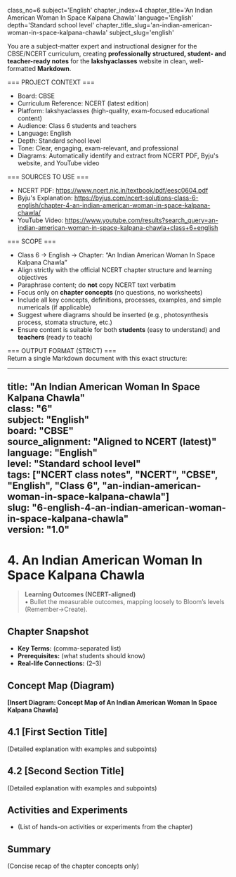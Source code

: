 class_no=6
subject='English'
chapter_index=4
chapter_title='An Indian American Woman In Space Kalpana Chawla'
language='English'
depth='Standard school level'
chapter_title_slug='an-indian-american-woman-in-space-kalpana-chawla'
subject_slug='english'

You are a subject-matter expert and instructional designer for the CBSE/NCERT curriculum, creating **professionally structured, student- and teacher-ready notes** for the **lakshyaclasses** website in clean, well-formatted **Markdown**.

=== PROJECT CONTEXT ===  
- Board: CBSE  
- Curriculum Reference: NCERT (latest edition)  
- Platform: lakshyaclasses (high-quality, exam-focused educational content)  
- Audience: Class 6 students and teachers  
- Language: English  
- Depth: Standard school level  
- Tone: Clear, engaging, exam-relevant, and professional  
- Diagrams: Automatically identify and extract from NCERT PDF, Byju's website, and YouTube video

=== SOURCES TO USE ===  
- NCERT PDF: https://www.ncert.nic.in/textbook/pdf/eesc0604.pdf  
- Byju's Explanation: https://byjus.com/ncert-solutions-class-6-english/chapter-4-an-indian-american-woman-in-space-kalpana-chawla/  
- YouTube Video: https://www.youtube.com/results?search_query=an-indian-american-woman-in-space-kalpana-chawla+class+6+english

=== SCOPE ===  
- Class 6 → English → Chapter: “An Indian American Woman In Space Kalpana Chawla”  
- Align strictly with the official NCERT chapter structure and learning objectives  
- Paraphrase content; do **not** copy NCERT text verbatim  
- Focus only on **chapter concepts** (no questions, no worksheets)  
- Include all key concepts, definitions, processes, examples, and simple numericals (if applicable)  
- Suggest where diagrams should be inserted (e.g., photosynthesis process, stomata structure, etc.)  
- Ensure content is suitable for both **students** (easy to understand) and **teachers** (ready to teach)

=== OUTPUT FORMAT (STRICT) ===  
Return a single Markdown document with this exact structure:

---
title: "An Indian American Woman In Space Kalpana Chawla"  
class: "6"  
subject: "English"  
board: "CBSE"  
source_alignment: "Aligned to NCERT (latest)"  
language: "English"  
level: "Standard school level"  
tags: ["NCERT class notes", "NCERT", "CBSE", "English", "Class 6", "an-indian-american-woman-in-space-kalpana-chawla"]  
slug: "6-english-4-an-indian-american-woman-in-space-kalpana-chawla"  
version: "1.0"  
---

# 4. An Indian American Woman In Space Kalpana Chawla

> **Learning Outcomes (NCERT-aligned)**  
> • Bullet the measurable outcomes, mapping loosely to Bloom’s levels (Remember→Create).

## Chapter Snapshot  
- **Key Terms:** (comma-separated list)  
- **Prerequisites:** (what students should know)  
- **Real-life Connections:** (2–3)

## Concept Map (Diagram)  
<!-- Diagram will be extracted from sources. Placeholder below. -->  
**[Insert Diagram: Concept Map of An Indian American Woman In Space Kalpana Chawla]**

## 4.1 [First Section Title]  
(Detailed explanation with examples and subpoints)

## 4.2 [Second Section Title]  
(Detailed explanation with examples and subpoints)

## Activities and Experiments  
- (List of hands-on activities or experiments from the chapter)

## Summary  
(Concise recap of the chapter concepts only)
